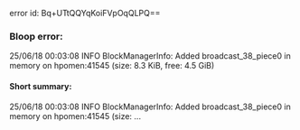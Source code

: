 error id: Bq+UTtQQYqKoiFVpOqQLPQ==
### Bloop error:

25/06/18 00:03:08 INFO BlockManagerInfo: Added broadcast_38_piece0 in memory on hpomen:41545 (size: 8.3 KiB, free: 4.5 GiB)
#### Short summary: 

25/06/18 00:03:08 INFO BlockManagerInfo: Added broadcast_38_piece0 in memory on hpomen:41545 (size: ...